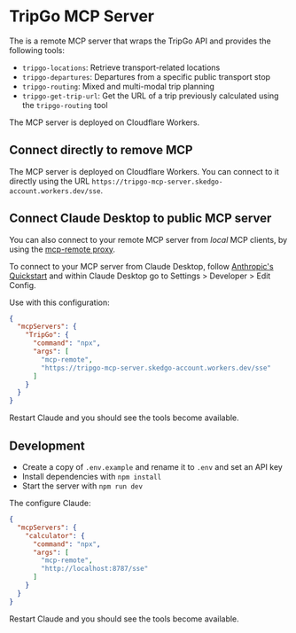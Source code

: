 # TripGo MCP Server

The is a remote MCP server that wraps the TripGo API and provides the following tools:

- `tripgo-locations`: Retrieve transport-related locations
- `tripgo-departures`: Departures from a specific public transport stop
- `tripgo-routing`: Mixed and multi-modal trip planning
- `tripgo-get-trip-url`: Get the URL of a trip previously calculated using the `tripgo-routing` tool

The MCP server is deployed on Cloudflare Workers.

## Connect directly to remove MCP

The MCP server is deployed on Cloudflare Workers. You can connect to it directly using the URL `https://tripgo-mcp-server.skedgo-account.workers.dev/sse`.

## Connect Claude Desktop to public MCP server

You can also connect to your remote MCP server from *local* MCP clients, by using the [mcp-remote proxy](https://www.npmjs.com/package/mcp-remote).

To connect to your MCP server from Claude Desktop, follow [Anthropic's Quickstart](https://modelcontextprotocol.io/quickstart/user) and within Claude Desktop go to Settings > Developer > Edit Config.

Use with this configuration:

```json
{
  "mcpServers": {
    "TripGo": {
      "command": "npx",
      "args": [
        "mcp-remote",
        "https://tripgo-mcp-server.skedgo-account.workers.dev/sse"
      ]
    }
  }
}
```

Restart Claude and you should see the tools become available.

## Development

- Create a copy of `.env.example` and rename it to `.env` and set an API key
- Install dependencies with `npm install`
- Start the server with `npm run dev`

The configure Claude:

```json
{
  "mcpServers": {
    "calculator": {
      "command": "npx",
      "args": [
        "mcp-remote",
        "http://localhost:8787/sse"
      ]
    }
  }
}
```

Restart Claude and you should see the tools become available.
